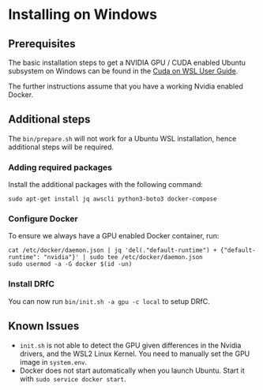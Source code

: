 # Installing on Windows

## Prerequisites

The basic installation steps to get a NVIDIA GPU / CUDA enabled Ubuntu subsystem on Windows can be found in the [Cuda on WSL User Guide](https://docs.nvidia.com/cuda/wsl-user-guide/index.html).

The further instructions assume that you have a working Nvidia enabled Docker.

## Additional steps

The `bin/prepare.sh` will not work for a Ubuntu WSL installation, hence additional steps will be required.

### Adding required packages

Install the additional packages with the following command:

```
sudo apt-get install jq awscli python3-boto3 docker-compose
```

### Configure Docker

To ensure we always have a GPU enabled Docker container, run:
```
cat /etc/docker/daemon.json | jq 'del(."default-runtime") + {"default-runtime": "nvidia"}' | sudo tee /etc/docker/daemon.json
sudo usermod -a -G docker $(id -un)
```

### Install DRfC

You can now run `bin/init.sh -a gpu -c local` to setup DRfC.

## Known Issues

* `init.sh` is not able to detect the GPU given differences in the Nvidia drivers, and the WSL2 Linux Kernel. You need to manually set the GPU image in `system.env`.
* Docker does not start automatically when you launch Ubuntu. Start it with `sudo service docker start`.